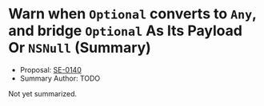 # Warn when `Optional` converts to `Any`, and bridge `Optional` As Its Payload Or `NSNull` (Summary)

* Proposal: [SE-0140](https://github.com/apple/swift-evolution/blob/main/proposals/0140-bridge-optional-to-nsnull.md)
* Summary Author: TODO

Not yet summarized.
